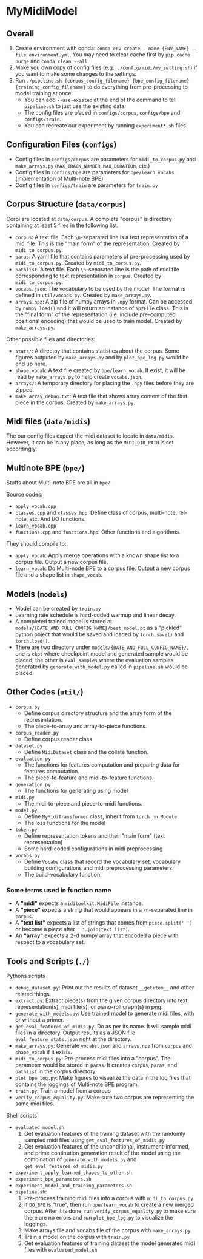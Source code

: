 # MyMidiModel

## Overall

1. Create environment with conda: `conda env create --name {ENV_NAME} --file environment.yml`. You may need to clear cache first by `pip cache purge` and `conda clean --all`.
2. Make you own copy of config files (e.g.: `./config/midi/my_setting.sh`) if you want to make some changes to the settings.
3. Run `./pipeline.sh {corpus_config_filename} {bpe_config_filename} {training_config_filename}` to do everything from pre-processing to model training at once.
   - You can add `--use-existed` at the end of the command to tell `pipeline.sh` to just use the existing data.
   - The config files are placed in `configs/corpus`, `configs/bpe` and `configs/train`.
   - You can recreate our experiment by running `experiment*.sh` files.


## Configuration Files (`configs`)

- Config files in `configs/corpus` are parameters for `midi_to_corpus.py` and `make_arrays.py` (`MAX_TRACK_NUMBER`, `MAX_DURATION`, etc.)
- Config files in `configs/bpe` are parameters for `bpe/learn_vocabs` (implementation of Multi-note BPE)
- Config files in `configs/train` are parameters for `train.py`


## Corpus Structure (`data/corpus`)

Corpi are located at `data/corpus`. A complete "corpus" is directory containing at least 5 files in the following list.

- `corpus`: A text file. Each `\n`-separated line is a text representation of a midi file. This is the "main form" of the representation. Created by `midi_to_corpus.py`.
- `paras`: A yaml file that contains parameters of pre-processing used by `midi_to_corpus.py`. Created by `midi_to_corpus.py`.
- `pathlist`: A text file. Each `\n`-separated line is the path of midi file corresponding to text representation in `corpus`. Created by `midi_to_corpus.py`.
- `vocabs.json`: The vocabulary to be used by the model. The format is defined in `util/vocabs.py`. Created by `make_arrays.py`.
- `arrays.npz`: A zip file of numpy arrays in `.npy` format. Can be accessed by `numpy.load()` and it will return an instance of `NpzFile` class. This is the "final form" of the representation (i.e. include pre-computed positional encoding) that would be used to train model. Created by `make_arrays.py`.

Other possible files and directories:

- `stats/`: A directoy that contains statistics about the corpus. Some figures outputed by `make_arrays.py` and by `plot_bpe_log.py` would be end up here.
- `shape_vocab`: A text file created by `bpe/learn_vocab`. If exist, it will be read by `make_arrays.py` to help create `vocabs.json`.
- `arrays/`: A temporary directory for placing the `.npy` files before they are zipped.
- `make_array_debug.txt`: A text file that shows array content of the first piece in the corpus. Created by `make_arrays.py`.


## Midi files (`data/midis`)

The our config files expect the midi dataset to locate in `data/midis`. However, it can be in any place, as long as the `MIDI_DIR_PATH` is set accordingly.


## Multinote BPE (`bpe/`)

Stuffs about Multi-note BPE are all in `bpe/`.

Source codes:

- `apply_vocab.cpp`
- `classes.cpp` and `classes.hpp`: Define class of corpus, multi-note, rel-note, etc. And I/O functions.
- `learn_vocab.cpp`
- `functions.cpp` and `functions.hpp`: Other functions and algorithms.

They should compile to:

- `apply_vocab`: Apply merge operations with a known shape list to a corpus file. Output a new corpus file.
- `learn_vocab`: Do Multi-node BPE to a corpus file. Output a new corpus file and a shape list in `shape_vocab`.


## Models (`models`)

- Model can be created by `train.py`
- Learning rate schedule is hard-coded warmup and linear decay.
- A completed trained model is stored at `models/{DATE_AND_FULL_CONFIG_NAME}/best_model.pt` as a "pickled" python object that would be saved and loaded by `torch.save()` and `torch.load()`.
- There are two directory under `models/{DATE_AND_FULL_CONFIG_NAME}/`, one is `ckpt` where checkpoint model and generated sample would be placed, the other is `eval_samples` where the evaluation samples generated by `generate_with_model.py` called in `pipeline.sh` would be placed.


## Other Codes (`util/`)

- `corpus.py`
  - Define corpus directory structure and the array form of the representation.
  - The piece-to-array and array-to-piece functions.
- `corpus_reader.py`
  - Define corpus reader class
- `dataset.py`
  - Define `MidiDataset` class and the collate function.
- `evaluation.py`
  - The functions for features computation and preparing data for features computation.
  - The piece-to-feature and midi-to-feature functions.
- `generation.py`
  - The functions for generating using model
- `midi.py`
  - The midi-to-piece and piece-to-midi functions.
- `model.py`
  - Define `MyMidiTransformer` class, inherit from `torch.nn.Module`
  - The loss functions for the model
- `token.py`
  - Define representation tokens and their "main form" (text representation)
  - Some hard-coded configurations in midi preprocessing
- `vocabs.py`
  - Define `Vocabs` class that record the vocabulary set, vocabulary building configurations and midi preprocessing parameters.
  - The build-vocabulary function.


### Some terms used in function name

- A **"midi"** expects a `miditoolkit.MidiFile` instance.
- A **"piece"** expects a string that would appears in a `\n`-separated line in `corpus`.
- A **"text list"** expects a list of strings that comes from `piece.split(' ')` or become a piece after `' '.join(text_list)`.
- An **"array"** expects a 2-d numpy array that encoded a piece with respect to a vocabulary set.


## Tools and Scripts (`./`)

Pythons scripts

- `debug_dataset.py`: Print out the results of dataset `__getitem__` and other related things.
- `extract.py`: Extract piece(s) from the given corpus directory into text representation(s), midi file(s), or piano-roll graph(s) in png.
- `generate_with_models.py`: Use trained model to generate midi files, with or without a primer.
- `get_eval_features_of_midis.py`: Do as per its name. It will sample midi files in a directory. Output results as a JSON file `eval_feature_stats.json` right at the directory.
- `make_arrays.py`: Generate `vocabs.json` and `arrays.npz` from `corpus` and `shape_vocab` if it exists.
- `midi_to_corpus.py`: Pre-process midi files into a "corpus". The parameter would be stored in `paras`. It creates `corpus`, `paras`, and `pathlist` in the corpus directory.
- `plot_bpe_log.py`: Make figures to visualize the data in the log files that contains the loggings of Multi-note BPE program.
- `train.py`: Train a model from a corpus
- `verify_corpus_equality.py`: Make sure two corpus are representing the same midi files.

Shell scripts

- `evaluated_model.sh`
   1. Get evaluation features of the training dataset with the randomly sampled midi files using `get_eval_features_of_midis.py`
   2. Get evaluation features of the unconditional, instrument-informed, and prime continution generation result of the model using the combination of `generate_with_models.py` and `get_eval_features_of_midis.py`
- `experiment_apply_learned_shapes_to_other.sh`
- `experiment_bpe_parameters.sh`
- `experiment_model_and_training_parameters.sh`
- `pipeline.sh`:
  1. Pre-process training midi files into a corpus with `midi_to_corpus.py`
  2. If `DO_BPE` is "true", then run `bpe/learn_vocab` to create a new merged corpus. After it is done, run `verify_corpus_equality.py` to make sure there are no errors and run `plot_bpe_log.py` to visualize the loggings.
  3. Make arrays file and vocabs file of the corpus with `make_arrays.py`
  4. Train a model on the corpus with `train.py`
  5. Get evaluation features of training dataset the model generated midi files with `evaluated_model.sh`


